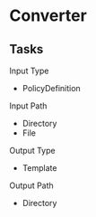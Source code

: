 # Converter


## Tasks

Input Type

- PolicyDefinition

Input Path

- Directory
- File

Output Type

- Template

Output Path

- Directory
